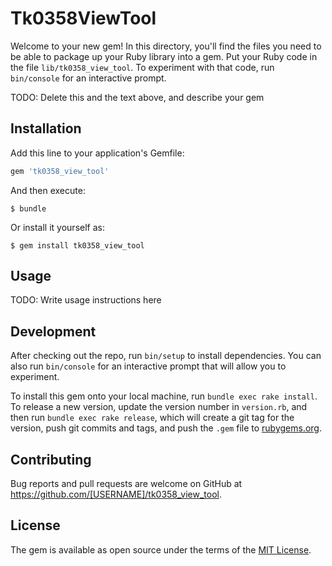 # Tk0358ViewTool

Welcome to your new gem! In this directory, you'll find the files you need to be able to package up your Ruby library into a gem. Put your Ruby code in the file `lib/tk0358_view_tool`. To experiment with that code, run `bin/console` for an interactive prompt.

TODO: Delete this and the text above, and describe your gem

## Installation

Add this line to your application's Gemfile:

```ruby
gem 'tk0358_view_tool'
```

And then execute:

    $ bundle

Or install it yourself as:

    $ gem install tk0358_view_tool

## Usage

TODO: Write usage instructions here

## Development

After checking out the repo, run `bin/setup` to install dependencies. You can also run `bin/console` for an interactive prompt that will allow you to experiment.

To install this gem onto your local machine, run `bundle exec rake install`. To release a new version, update the version number in `version.rb`, and then run `bundle exec rake release`, which will create a git tag for the version, push git commits and tags, and push the `.gem` file to [rubygems.org](https://rubygems.org).

## Contributing

Bug reports and pull requests are welcome on GitHub at https://github.com/[USERNAME]/tk0358_view_tool.

## License

The gem is available as open source under the terms of the [MIT License](https://opensource.org/licenses/MIT).
